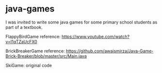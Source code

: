 # java-games
I was invited to write some java games for some primary school students as part of a textbook.

FlappyBirdGame reference: https://www.youtube.com/watch?v=I1qTZaUcFX0

BrickBreakerGame reference: https://github.com/awaismirza/Java-Game-Brick-Breaker/blob/master/src/Main.java

SkiGame: original code
